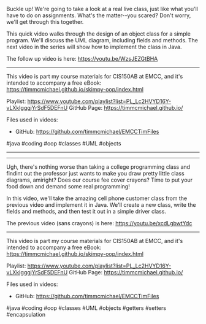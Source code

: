 

Buckle up! We're going to take a look at a real live class, just like what you'll have to do on assignments. What's the matter--you scared? Don't worry, we'll get through this together. 

This quick video walks through the design of an object class for a simple program. We'll discuss the UML diagram, including fields and methods. The next video in the series will show how to implement the class in Java.

The follow up video is here: https://youtu.be/WzsJEZGtBHA

----

This video is part my course materials for CIS150AB at EMCC, and it's intended to accompany a free eBook: https://timmcmichael.github.io/skimpy-oop/index.html

Playlist: https://www.youtube.com/playlist?list=PL_Lc2HVYD16Y-vLXkIgggjYrSdF5DEFnU
GitHub Page: https://timmcmichael.github.io/

Files used in videos:
* GitHub: https://github.com/timmcmichael/EMCCTimFiles

#java #coding #oop #classes #UML #objects


-----
-----




Ugh, there's nothing worse than taking a college programming class and findint out the professor just wants to make you draw pretty little class diagrams, amiright? Does our course fee cover crayons? Time to put your food down and demand some real programming!

In this video, we'll take the amazing cell phone customer class from the previous video and implement it in Java. We'll create a new class, write the fields and methods, and then test it out in a simple driver class.

The previous video (sans crayons) is here: https://youtu.be/xcdLgbwtYdc

----

This video is part my course materials for CIS150AB at EMCC, and it's intended to accompany a free eBook: https://timmcmichael.github.io/skimpy-oop/index.html

Playlist: https://www.youtube.com/playlist?list=PL_Lc2HVYD16Y-vLXkIgggjYrSdF5DEFnU
GitHub Page: https://timmcmichael.github.io/

Files used in videos:
* GitHub: https://github.com/timmcmichael/EMCCTimFiles

#java #coding #oop #classes #UML #objects #getters #setters #encapsulation